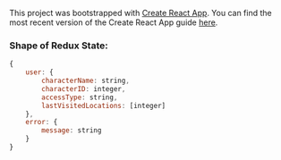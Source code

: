 This project was bootstrapped with [Create React App](https://github.com/facebookincubator/create-react-app).
You can find the most recent version of the Create React App guide [here](https://github.com/facebookincubator/create-react-app/blob/master/packages/react-scripts/template/README.md).

### Shape of Redux State:

```javascript
{
	user: {
		characterName: string,
    	characterID: integer,
		accessType: string,
		lastVisitedLocations: [integer]
	},
	error: {
		message: string
	}
}
```